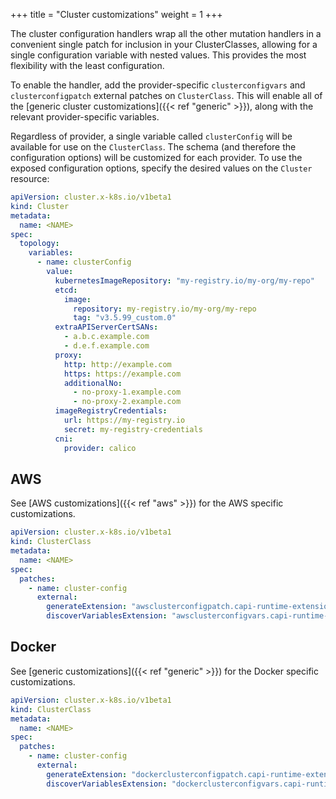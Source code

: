 +++
title = "Cluster customizations"
weight = 1
+++

The cluster configuration handlers wrap all the other mutation handlers in a convenient single patch for inclusion in
your ClusterClasses, allowing for a single configuration variable with nested values. This provides the most flexibility
with the least configuration.

To enable the handler, add the provider-specific `clusterconfigvars` and `clusterconfigpatch` external patches on
`ClusterClass`. This will enable all of the [generic cluster customizations]({{< ref "generic" >}}), along with the
relevant provider-specific variables.

Regardless of provider, a single variable called `clusterConfig` will be available for use on the `ClusterClass`. The
schema (and therefore the configuration options) will be customized for each provider. To use the exposed configuration
options, specify the desired values on the `Cluster` resource:

```yaml
apiVersion: cluster.x-k8s.io/v1beta1
kind: Cluster
metadata:
  name: <NAME>
spec:
  topology:
    variables:
      - name: clusterConfig
        value:
          kubernetesImageRepository: "my-registry.io/my-org/my-repo"
          etcd:
            image:
              repository: my-registry.io/my-org/my-repo
              tag: "v3.5.99_custom.0"
          extraAPIServerCertSANs:
            - a.b.c.example.com
            - d.e.f.example.com
          proxy:
            http: http://example.com
            https: https://example.com
            additionalNo:
              - no-proxy-1.example.com
              - no-proxy-2.example.com
          imageRegistryCredentials:
            url: https://my-registry.io
            secret: my-registry-credentials
          cni:
            provider: calico
```

## AWS

See [AWS customizations]({{< ref "aws" >}}) for the AWS specific customizations.

```yaml
apiVersion: cluster.x-k8s.io/v1beta1
kind: ClusterClass
metadata:
  name: <NAME>
spec:
  patches:
    - name: cluster-config
      external:
        generateExtension: "awsclusterconfigpatch.capi-runtime-extensions"
        discoverVariablesExtension: "awsclusterconfigvars.capi-runtime-extensions"
```

## Docker

See [generic customizations]({{< ref "generic" >}}) for the Docker specific customizations.

```yaml
apiVersion: cluster.x-k8s.io/v1beta1
kind: ClusterClass
metadata:
  name: <NAME>
spec:
  patches:
    - name: cluster-config
      external:
        generateExtension: "dockerclusterconfigpatch.capi-runtime-extensions"
        discoverVariablesExtension: "dockerclusterconfigvars.capi-runtime-extensions"
```
